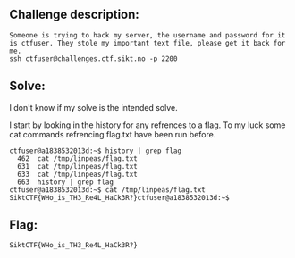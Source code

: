 <h2>Challenge description:</h2>

```
Someone is trying to hack my server, the username and password for it is ctfuser. They stole my important text file, please get it back for me.
ssh ctfuser@challenges.ctf.sikt.no -p 2200 
```

<h2>Solve:</h2>

I don't know if my solve is the intended solve.

I start by looking in the history for any refrences to a flag.
To my luck some cat commands refrencing flag.txt have been run before.

```
ctfuser@a1838532013d:~$ history | grep flag
  462  cat /tmp/linpeas/flag.txt 
  631  cat /tmp/linpeas/flag.txt 
  633  cat /tmp/linpeas/flag.txt 
  663  history | grep flag
ctfuser@a1838532013d:~$ cat /tmp/linpeas/flag.txt 
SiktCTF{WHo_is_TH3_Re4L_HaCk3R?}ctfuser@a1838532013d:~$ 
``` 


<h2>Flag:</h2>

```
SiktCTF{WHo_is_TH3_Re4L_HaCk3R?}
```